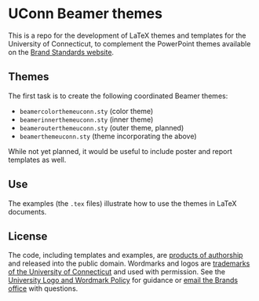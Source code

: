 # UConn Beamer themes

This is a repo for the development of LaTeX themes and templates for the University of Connecticut, to complement the PowerPoint themes available on the [Brand Standards website](http://brand.uconn.edu/resources/powerpoint-templates/).

## Themes

The first task is to create the following coordinated Beamer themes:

- `beamercolorthemeuconn.sty` (color theme)
- `beamerinnerthemeuconn.sty` (inner theme)
- `beamerouterthemeuconn.sty` (outer theme, planned)
- `beamerthemeuconn.sty` (theme incorporating the above)

While not yet planned, it would be useful to include poster and report templates as well.

## Use

The examples (the `.tex` files) illustrate how to use the themes in LaTeX documents.

## License

The code, including templates and examples, are [products of authorship](http://research.uconn.edu/technology-commercialization/resources-for-faculty/tech-transfer-faqs/invention-ownership-flowchart/) and released into the public domain. Wordmarks and logos are [trademarks of the University of Connecticut](http://brand.uconn.edu/standards/wordmark-and-logos/) and used with permission. See the [University Logo and Wordmark Policy](http://policy.uconn.edu/2015/01/29/university-logo-and-wordmark/) for guidance or [email the Brands office](mailto:brand@uconn.edu) with questions.
